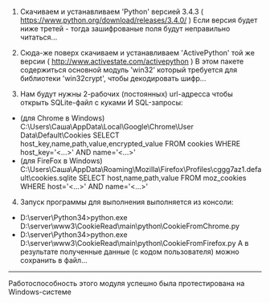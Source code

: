1. Скачиваем и устанавливаем 'Python' версией 3.4.3 ( https://www.python.org/download/releases/3.4.0/ )
   Если версия будет ниже третей - тогда зашифрованые поля будут неправильно читаться...
   
2. Сюда-же поверх скачиваем и устанавливаем 'ActivePython' той же версии ( http://www.activestate.com/activepython )
   В этом пакете содержиться основной модуль 'win32' который требуется для библиотеки 'win32crypt', чтобы декодировать шифр...
   
3. Нам будут нужны 2-рабочих (постоянных) url-адресса чтобы открыть SQLite-файл с куками И SQL-запросы:
- (для Chrome в Windows) C:\Users\Саша\AppData\Local\Google\Chrome\User Data\Default\Cookies
                         SELECT host_key,name,path,value,encrypted_value FROM cookies WHERE host_key='<...>' AND name='<...>'
- (для FireFox в Windows) C:\Users\Саша\AppData\Roaming\Mozilla\Firefox\Profiles\cggg7az1.default\cookies.sqlite
                          SELECT host,name,path,value FROM moz_cookies WHERE host='<...>' AND name='<...>'
                          
4. Запуск программы для выполнения выполняется из консоли:
- D:\server\Python34>python.exe D:\server\www3\CookieRead\main\python\CookieFromChrome.py
- D:\server\Python34>python.exe D:\server\www3\CookieRead\main\python\CookieFromFirefox.py
А в результате полученные данные (с кодом пользователя) можно сохранить в файл...

------------------------------------------------------------------------------------------------------------
Работоспособность этого модуля успешно была протестирована на Windows-системе